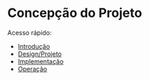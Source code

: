 # Concepção do Projeto
Acesso rápido:
* [Introdução](https://github.com/otavio-sf/PI2_2021.2/blob/main/README.md)
* [Design/Projeto](https://github.com/otavio-sf/PI2_2021.2/blob/main/design.md)
* [Implementação](https://github.com/otavio-sf/PI2_2021.2/blob/main/implementacao.md)
* [Operação](https://github.com/otavio-sf/PI2_2021.2/blob/main/operacao.md)
